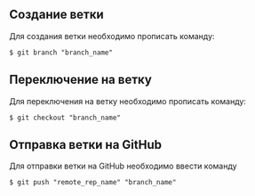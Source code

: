 ## Создание ветки

Для создания ветки необходимо прописать команду:
```
$ git branch "branch_name"
```

## Переключение на ветку

Для переключения на ветку необходимо прописать команду:
```
$ git checkout "branch_name"
```

## Отправка ветки на GitHub

Для отправки ветки на GitHub необходимо ввести команду
```
$ git push "remote_rep_name" "branch_name"
```

